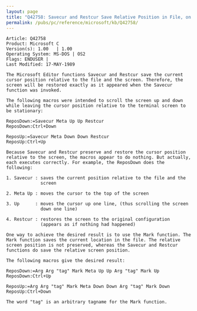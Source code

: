 ```yaml
---
layout: page
title: "Q42758: Savecur and Restcur Save Relative Position in File, on Screen"
permalink: /pubs/pc/reference/microsoft/kb/Q42758/
---
```


	Article: Q42758
	Product: Microsoft C
	Version(s): 1.00   | 1.00
	Operating System: MS-DOS | OS2
	Flags: ENDUSER |
	Last Modified: 17-MAY-1989
	
	The Microsoft Editor functions Savecur and Restcur save the current
	cursor position relative to the file and the screen. Therefore, the
	screen will be restored exactly as it appeared when the Savecur
	function was invoked.
	
	The following macros were intended to scroll the screen up and down
	while leaving the cursor position relative to the terminal screen to
	be stationary:
	
	ReposDown:=Savecur Meta Up Up Restcur
	ReposDown:Ctrl+Down
	
	ReposUp:=Savecur Meta Down Down Restcur
	ReposUp:Ctrl+Up
	
	Because Savecur and Restcur preserve and restore the cursor position
	relative to the screen, the macros appear to do nothing. But actually,
	each executes correctly. For example, the ReposDown does the following:
	
	1. Savecur : saves the current position relative to the file and the
	             screen
	
	2. Meta Up : moves the cursor to the top of the screen
	
	3. Up      : moves the cursor up one line, (thus scrolling the screen
	             down one line)
	
	4. Restcur : restores the screen to the original configuration
	             (appears as if nothing had happened)
	
	One way to achieve the desired result is to use the Mark function. The
	Mark function saves the current location in the file. The relative
	screen position is not preserved, whereas the Savecur and Restcur
	functions do save the relative screen position.
	
	The following macros give the desired result:
	
	ReposDown:=Arg Arg "tag" Mark Meta Up Up Arg "tag" Mark Up
	ReposDown:Ctrl+Up
	
	ReposUp:=Arg Arg "tag" Mark Meta Down Down Arg "tag" Mark Down
	ReposUp:Ctrl+Down
	
	The word "tag" is an arbitrary tagname for the Mark function.
